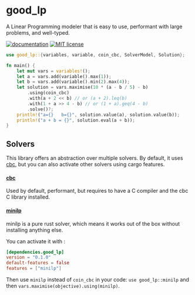 # good_lp

A Linear Programming modeler that is easy to use, performant with large problems, and well-typed.

[![documentation](https://docs.rs/good_lp/badge.svg)](https://docs.rs/good_lp)
[![MIT license](http://img.shields.io/badge/license-MIT-brightgreen.svg)](http://opensource.org/licenses/MIT)

```rust
use good_lp::{variables, variable, coin_cbc, SolverModel, Solution};

fn main() {
    let mut vars = variables!();
    let a = vars.add(variable().max(1));
    let b = vars.add(variable().min(2).max(4));
    let solution = vars.maximise(10 * (a - b / 5) - b)
        .using(coin_cbc)
        .with(a + 2 << b) // or (a + 2).leq(b)
        .with(1 + a >> 4 - b) // or (1 + a).geq(4 - b)
        .solve()?;
    println!("a={}   b={}", solution.value(a), solution.value(b));
    println!("a + b = {}", solution.eval(a + b));
}
```

## Solvers

This library offers an abstraction over multiple solvers. By default, it uses [cbc](https://www.coin-or.org/Cbc/), but
you can also activate other solvers using cargo features.

#### [cbc](https://www.coin-or.org/Cbc/)

Used by default, performant, but requires to have a C compiler and the cbc C library installed.

#### [minilp](https://docs.rs/minilp)

minilp is a pure rust solver, which means it works out of the box without installing anything else.

You can activate it with :

```toml
[dependencies.good_lp]
version = "0.1.0"
default-features = false
features = ["minilp"]
```

Then use `minilp` instead of `coin_cbc` in your code:
`use good_lp::minilp` and then `vars.maximise(objective).using(minilp)`.